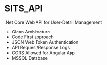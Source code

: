 # SITS_API
.Net Core Web API for User-Detail Management

* Clean Architecture
* Code First approach
* JSON Web Token Authentication
* API Request/Response Logs
* CORS Allowed for Angular App
* MSSQL Database
